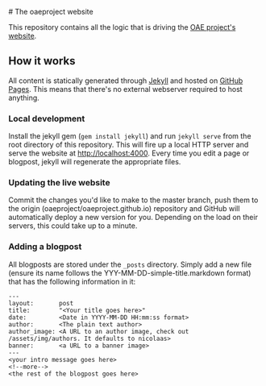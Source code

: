 # The oaeproject website

This repository contains all the logic that is driving the [OAE project's website](http://oaeproject.org).

## How it works

All content is statically generated through [Jekyll](https://jekyllrb.com) and hosted on [GitHub Pages](https://pages.github.com). This means that there's no external webserver required to host anything.

### Local development

Install the jekyll gem (`gem install jekyll`) and run `jekyll serve` from the root directory of this repository. This will fire up a local HTTP server and serve the website at [http://localhost:4000](http://localhost:4000). Every time you edit a page or blogpost, jekyll will regenerate the appropriate files.

### Updating the live website

Commit the changes you'd like to make to the master branch, push them to the origin (oaeproject/oaeproject.github.io) repository and GitHub will automatically deploy a new version for you. Depending on the load on their servers, this could take up to a minute.

### Adding a blogpost

All blogposts are stored under the `_posts` directory. Simply add a new file (ensure its name follows the YYY-MM-DD-simple-title.markdown format) that has the following information in it:
```
---
layout:       post
title:        "<Your title goes here>"
date:         <Date in YYYY-MM-DD HH:mm:ss format>
author:       <The plain text author>
author_image: <A URL to an author image, check out /assets/img/authors. It defaults to nicolaas>
banner:       <a URL to a banner image>
---
<your intro message goes here>
<!--more-->
<the rest of the blogpost goes here>
```
